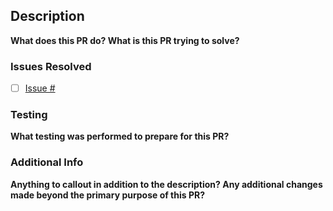 ## Description

**What does this PR do? What is this PR trying to solve?**

### Issues Resolved

- [ ] [Issue # <Issue Title>]()

### Testing

**What testing was performed to prepare for this PR?**

### Additional Info

**Anything to callout in addition to the description? Any additional changes made beyond the primary purpose of this PR?**